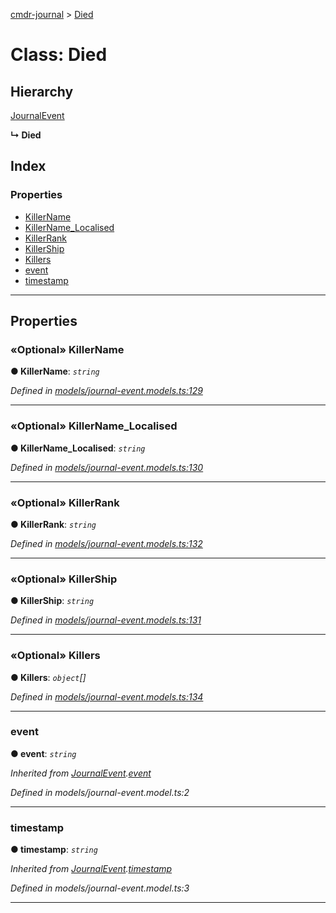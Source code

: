 [cmdr-journal](../README.md) > [Died](../classes/died.md)



# Class: Died

## Hierarchy


 [JournalEvent](journalevent.md)

**↳ Died**







## Index

### Properties

* [KillerName](died.md#killername)
* [KillerName_Localised](died.md#killername_localised)
* [KillerRank](died.md#killerrank)
* [KillerShip](died.md#killership)
* [Killers](died.md#killers)
* [event](died.md#event)
* [timestamp](died.md#timestamp)



---
## Properties
<a id="killername"></a>

### «Optional» KillerName

**●  KillerName**:  *`string`* 

*Defined in [models/journal-event.models.ts:129](https://github.com/chrisbruford/cmdr-journal/blob/52f6f4c/src/models/journal-event.models.ts#L129)*





___

<a id="killername_localised"></a>

### «Optional» KillerName_Localised

**●  KillerName_Localised**:  *`string`* 

*Defined in [models/journal-event.models.ts:130](https://github.com/chrisbruford/cmdr-journal/blob/52f6f4c/src/models/journal-event.models.ts#L130)*





___

<a id="killerrank"></a>

### «Optional» KillerRank

**●  KillerRank**:  *`string`* 

*Defined in [models/journal-event.models.ts:132](https://github.com/chrisbruford/cmdr-journal/blob/52f6f4c/src/models/journal-event.models.ts#L132)*





___

<a id="killership"></a>

### «Optional» KillerShip

**●  KillerShip**:  *`string`* 

*Defined in [models/journal-event.models.ts:131](https://github.com/chrisbruford/cmdr-journal/blob/52f6f4c/src/models/journal-event.models.ts#L131)*





___

<a id="killers"></a>

### «Optional» Killers

**●  Killers**:  *`object`[]* 

*Defined in [models/journal-event.models.ts:134](https://github.com/chrisbruford/cmdr-journal/blob/52f6f4c/src/models/journal-event.models.ts#L134)*





___

<a id="event"></a>

###  event

**●  event**:  *`string`* 

*Inherited from [JournalEvent](journalevent.md).[event](journalevent.md#event)*

*Defined in models/journal-event.model.ts:2*





___

<a id="timestamp"></a>

###  timestamp

**●  timestamp**:  *`string`* 

*Inherited from [JournalEvent](journalevent.md).[timestamp](journalevent.md#timestamp)*

*Defined in models/journal-event.model.ts:3*





___


